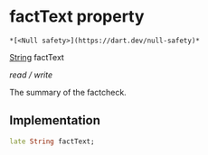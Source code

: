 


# factText property




    *[<Null safety>](https://dart.dev/null-safety)*


[String](https://api.flutter.dev/flutter/dart-core/String-class.html) factText
  
_read / write_



<p>The summary of the factcheck.</p>



## Implementation

```dart
late String factText;


```








